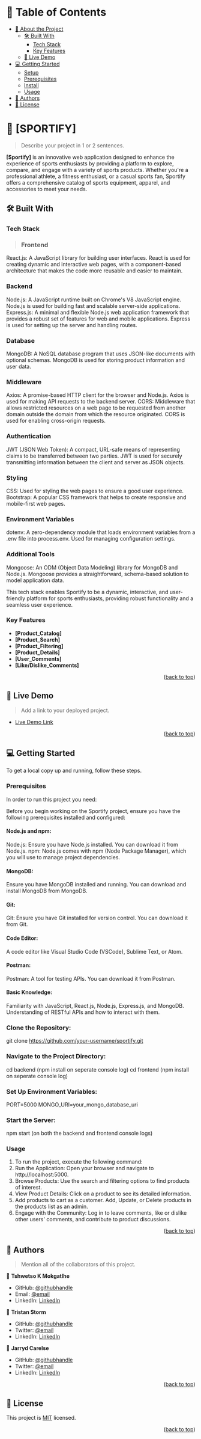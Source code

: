 <a name="readme-top"></a>

<!--
HOW TO USE:
This is an example of how you may give instructions on setting up your project locally.

Modify this file to match your project and remove sections that don't apply.

REQUIRED SECTIONS:
- Table of Contents
- About the Project
  - Built With
  - Live Demo
- Getting Started
- Authors
- License

After you're finished please remove all the comments and instructions!
-->


<!-- TABLE OF CONTENTS -->

# 📗 Table of Contents

- [📖 About the Project](#about-project)
  - [🛠 Built With](#built-with)
    - [Tech Stack](#tech-stack)
    - [Key Features](#key-features)
  - [🚀 Live Demo](#live-demo)
- [💻 Getting Started](#getting-started)
  - [Setup](#setup)
  - [Prerequisites](#prerequisites)
  - [Install](#install)
  - [Usage](#usage)
- [👥 Authors](#authors)
- [📝 License](#license)

<!-- PROJECT DESCRIPTION -->

# 📖 [SPORTIFY] <a name="about-project"></a>

> Describe your project in 1 or 2 sentences.

**[Sportify]** is an innovative web application designed to enhance the experience of sports enthusiasts by providing a platform to explore, compare, and engage with a variety of sports products. Whether you're a professional athlete, a fitness enthusiast, or a casual sports fan, Sportify offers a comprehensive catalog of sports equipment, apparel, and accessories to meet your needs.

## 🛠 Built With <a name="built-with"></a>

### Tech Stack <a name="tech-stack"></a>

> ### Frontend
React.js: A JavaScript library for building user interfaces. React is used for creating dynamic and interactive web pages, with a component-based architecture that makes the code more reusable and easier to maintain.
### Backend
Node.js: A JavaScript runtime built on Chrome's V8 JavaScript engine. Node.js is used for building fast and scalable server-side applications.
Express.js: A minimal and flexible Node.js web application framework that provides a robust set of features for web and mobile applications. Express is used for setting up the server and handling routes.
### Database
MongoDB: A NoSQL database program that uses JSON-like documents with optional schemas. MongoDB is used for storing product information and user data.
### Middleware
Axios: A promise-based HTTP client for the browser and Node.js. Axios is used for making API requests to the backend server.
CORS: Middleware that allows restricted resources on a web page to be requested from another domain outside the domain from which the resource originated. CORS is used for enabling cross-origin requests.
### Authentication
JWT (JSON Web Token): A compact, URL-safe means of representing claims to be transferred between two parties. JWT is used for securely transmitting information between the client and server as JSON objects.
### Styling
CSS: Used for styling the web pages to ensure a good user experience.
Bootstrap: A popular CSS framework that helps to create responsive and mobile-first web pages.
### Environment Variables
dotenv: A zero-dependency module that loads environment variables from a .env file into process.env. Used for managing configuration settings.
### Additional Tools
Mongoose: An ODM (Object Data Modeling) library for MongoDB and Node.js. Mongoose provides a straightforward, schema-based solution to model application data.

This tech stack enables Sportify to be a dynamic, interactive, and user-friendly platform for sports enthusiasts, providing robust functionality and a seamless user experience.

<!-- Features -->

### Key Features <a name="key-features"></a>

- **[Product_Catalog]**
- **[Product_Search]**
- **[Product_Filtering]**
- **[Product_Details]**
- **[User_Comments]**
- **[Like/Dislike_Comments]**

<p align="right">(<a href="#readme-top">back to top</a>)</p>

<!-- LIVE DEMO -->

## 🚀 Live Demo <a name="live-demo"></a>

> Add a link to your deployed project.

- [Live Demo Link](https://yourdeployedapplicationlink.com)

<p align="right">(<a href="#readme-top">back to top</a>)</p>

<!-- GETTING STARTED -->

## 💻 Getting Started <a name="getting-started"></a>

To get a local copy up and running, follow these steps.

### Prerequisites

In order to run this project you need:

Before you begin working on the Sportify project, ensure you have the following prerequisites installed and configured:

#### Node.js and npm:

Node.js: Ensure you have Node.js installed. You can download it from Node.js.
npm: Node.js comes with npm (Node Package Manager), which you will use to manage project dependencies.

#### MongoDB:
Ensure you have MongoDB installed and running. You can download and install MongoDB from MongoDB.

#### Git:
Git: Ensure you have Git installed for version control. You can download it from Git.

#### Code Editor:
A code editor like Visual Studio Code (VSCode), Sublime Text, or Atom.

#### Postman:
Postman: A tool for testing APIs. You can download it from Postman.

#### Basic Knowledge:
Familiarity with JavaScript, React.js, Node.js, Express.js, and MongoDB.
Understanding of RESTful APIs and how to interact with them.

### Clone the Repository:
git clone https://github.com/your-username/sportify.git

### Navigate to the Project Directory:
cd backend (npm install on seperate console log)
cd frontend (npm install on seperate console log)

### Set Up Environment Variables:
PORT=5000
MONGO_URI=your_mongo_database_uri

### Start the Server:
npm start (on both the backend and frontend console logs)

### Usage

1. To run the project, execute the following command:
2. Run the Application: Open your browser and navigate to http://localhost:5000.
3. Browse Products: Use the search and filtering options to find products of interest.
4. View Product Details: Click on a product to see its detailed information.
5. Add products to cart as a customer. Add, Update, or Delete products in the products list as an admin.
5. Engage with the Community: Log in to leave comments, like or dislike other users' comments, and contribute to product discussions.

<p align="right">(<a href="#readme-top">back to top</a>)</p>

<!-- AUTHORS -->

## 👥 Authors <a name="authors"></a>

> Mention all of the collaborators of this project.

👤 **Tshwetso K Mokgatlhe**

- GitHub: [@githubhandle](https://github.com/TshwetsoMo)
- Email: [@email](221411@virtualwindow.co.za)
- LinkedIn: [LinkedIn](https://linkedin.com/in/linkedinhandle)

👤 **Tristan Storm**

- GitHub: [@githubhandle](https://github.com/TristanStormDesign)
- Twitter: [@email](https://twitter.com/twitterhandle)
- LinkedIn: [LinkedIn](https://linkedin.com/in/linkedinhandle)

👤 **Jarryd Carelse**

- GitHub: [@githubhandle](https://github.com/githubhandle)
- Twitter: [@email](https://twitter.com/twitterhandle)
- LinkedIn: [LinkedIn](https://linkedin.com/in/linkedinhandle)

<p align="right">(<a href="#readme-top">back to top</a>)</p>


<!-- LICENSE -->

## 📝 License <a name="license"></a>

This project is [MIT](./LICENSE) licensed.

<p align="right">(<a href="#readme-top">back to top</a>)</p>

